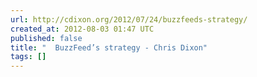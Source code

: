 ```yaml
---
url: http://cdixon.org/2012/07/24/buzzfeeds-strategy/
created_at: 2012-08-03 01:47 UTC
published: false
title: "  BuzzFeed’s strategy - Chris Dixon"
tags: []
---
```



